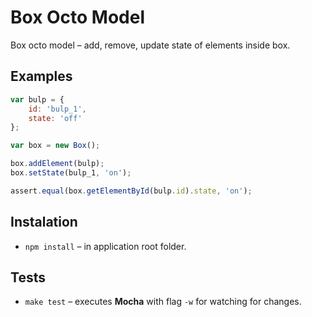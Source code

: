 Box Octo Model
===============

Box octo model – add, remove, update state of elements inside box.

Examples
--------

```js
var bulp = {
	id: 'bulp_1',
	state: 'off'
};

var box = new Box();

box.addElement(bulp);
box.setState(bulp_1, 'on');

assert.equal(box.getElementById(bulp.id).state, 'on');
```

Instalation
-----------

* `npm install` – in application root folder.

Tests
-----

* `make test` – executes **Mocha** with flag `-w` for watching for changes.